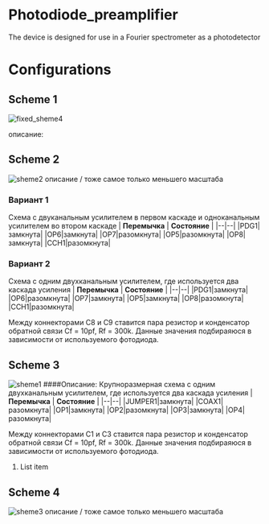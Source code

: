 # Photodiode_preamplifier
 The device is designed for use in a Fourier spectrometer as a photodetector 
 
 Configurations
===
## Scheme 1
![fixed_sheme4](https://user-images.githubusercontent.com/54314123/137503624-55bd6b11-64fa-427b-9f9a-5308727b5201.png)


описание:




## Scheme 2
![sheme2](https://user-images.githubusercontent.com/54314123/137486723-82f00660-7d07-4562-9d12-3ca68af0f063.png)
описание / тоже самое только меньшего масштаба
### Вариант 1
Схема с двуканальным усилителем в первом каскаде и одноканальным усилителем во втором каскаде
| **Перемычка** | **Состояние** |
|--|--|
|PDG1|замкнута|
|OP6|замкнута|
|OP7|разомкнута|
|OP5|разомкнута|
|OP8|замкнута|
|CCH1|разомкнута|
### Вариант 2
Схема с одним двухканальным усилителем, где используется два каскада усиления
| **Перемычка** | **Состояние** |
|--|--|
|PDG1|замкнута|
|OP6|разомкнута|
|OP7|замкнута|
|OP5|замкнута|
|OP8|разомкнута|
|CCH1|разомкнута|

Между коннекторами C8 и С9 ставится пара резистор и конденсатор обратной связи Cf = 10pf, Rf = 300k. Данные значения подбираяюся в зависимости от используемого фотодиода.

## Scheme 3

![sheme1](https://user-images.githubusercontent.com/54314123/137486351-342c5949-5df9-40b1-803d-53740eb993e8.png)
####Описание:
Крупноразмерная схема с одним двухканальным усилителем, где используется два каскада усиления
| **Перемычка** | **Состояние** |
|--|--|
|JUMPER1|замкнута|
|COAX1|разомкнута|
|OP1|замкнута|
|OP2|разомкнута|
|OP3|замкнута|
|OP4|разомкнута|

Между коннекторами C1 и С3 ставится пара резистор и конденсатор обратной связи Cf = 10pf, Rf = 300k. Данные значения подбираяюся в зависимости от используемого фотодиода.

 1. List item

## Scheme 4

![sheme3](https://user-images.githubusercontent.com/54314123/137486867-261485b9-a7e2-4f39-91f7-37b946179ed3.png)
описание / тоже самое только меньшего масштаба
<!--stackedit_data:
eyJoaXN0b3J5IjpbMTkzNjU3NDc5NCwxOTE0NzA1NzY5LDE2Nj
g4MDI0NzUsLTEyNjgxNTQ2MSwtMTA5NzQ4NDUzNF19
-->